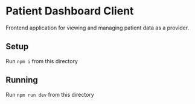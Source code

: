 # Patient Dashboard Client
Frontend application for viewing and managing patient data as a provider.

## Setup
Run `npm i` from this directory

## Running
Run `npm run dev` from this directory
